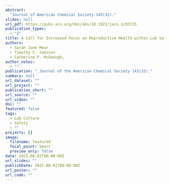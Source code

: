 ```yaml
---
abstract: 
  "Journal of American Chemical Society 143(32)."
slides: null
url_pdf: https://pubs.acs.org/doi/abs/10.1021/jacs.1c03725
publication_types:
  - "2"
title: A Call for Increased Focus on Reproductive Health within Lab Safety Culture
authors:
  - Sarah Jane Mear
  - Timothy F. Jamison
  - Catherine P. McGeough,
author_notes:
  - ""
publication: "_Journal of the American Chemical Society 143(32)_"
summary: null
url_dataset: ""
url_project: ""
publication_short: ""
url_source: ""
url_video: ""
doi: ""
featured: false
tags:
  - Lab Culture
  - Safety
  - ""
projects: []
image:
  filename: featured
  focal_point: Smart
  preview_only: false
date: 2021-08-01T00:00:00Z
url_slides: ""
publishDate: 2021-08-01T00:00:00Z
url_poster: ""
url_code: ""
---
```

